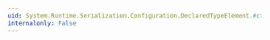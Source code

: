 ```yaml
---
uid: System.Runtime.Serialization.Configuration.DeclaredTypeElement.#ctor
internalonly: False
---
```

